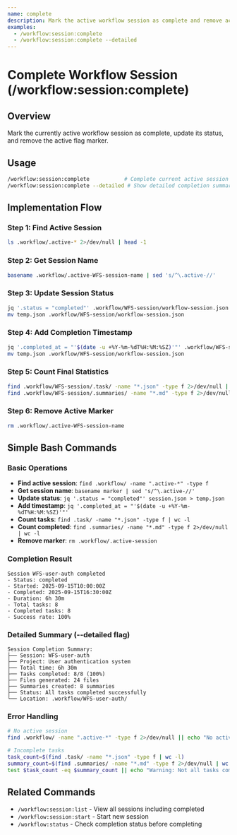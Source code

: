 ```yaml
---
name: complete
description: Mark the active workflow session as complete and remove active flag
examples:
  - /workflow:session:complete
  - /workflow:session:complete --detailed
---
```


# Complete Workflow Session (/workflow:session:complete)

## Overview
Mark the currently active workflow session as complete, update its status, and remove the active flag marker.

## Usage
```bash
/workflow:session:complete           # Complete current active session
/workflow:session:complete --detailed # Show detailed completion summary
```

## Implementation Flow

### Step 1: Find Active Session
```bash
ls .workflow/.active-* 2>/dev/null | head -1
```

### Step 2: Get Session Name
```bash
basename .workflow/.active-WFS-session-name | sed 's/^\.active-//'
```

### Step 3: Update Session Status
```bash
jq '.status = "completed"' .workflow/WFS-session/workflow-session.json > temp.json
mv temp.json .workflow/WFS-session/workflow-session.json
```

### Step 4: Add Completion Timestamp
```bash
jq '.completed_at = "'$(date -u +%Y-%m-%dT%H:%M:%SZ)'"' .workflow/WFS-session/workflow-session.json > temp.json
mv temp.json .workflow/WFS-session/workflow-session.json
```

### Step 5: Count Final Statistics
```bash
find .workflow/WFS-session/.task/ -name "*.json" -type f 2>/dev/null | wc -l
find .workflow/WFS-session/.summaries/ -name "*.md" -type f 2>/dev/null | wc -l
```

### Step 6: Remove Active Marker
```bash
rm .workflow/.active-WFS-session-name
```

## Simple Bash Commands

### Basic Operations
- **Find active session**: `find .workflow/ -name ".active-*" -type f`
- **Get session name**: `basename marker | sed 's/^\.active-//'`
- **Update status**: `jq '.status = "completed"' session.json > temp.json`
- **Add timestamp**: `jq '.completed_at = "'$(date -u +%Y-%m-%dT%H:%M:%SZ)'"'`
- **Count tasks**: `find .task/ -name "*.json" -type f | wc -l`
- **Count completed**: `find .summaries/ -name "*.md" -type f 2>/dev/null | wc -l`
- **Remove marker**: `rm .workflow/.active-session`

### Completion Result
```
Session WFS-user-auth completed
- Status: completed
- Started: 2025-09-15T10:00:00Z
- Completed: 2025-09-15T16:30:00Z
- Duration: 6h 30m
- Total tasks: 8
- Completed tasks: 8
- Success rate: 100%
```

### Detailed Summary (--detailed flag)
```
Session Completion Summary:
├── Session: WFS-user-auth
├── Project: User authentication system
├── Total time: 6h 30m
├── Tasks completed: 8/8 (100%)
├── Files generated: 24 files
├── Summaries created: 8 summaries
├── Status: All tasks completed successfully
└── Location: .workflow/WFS-user-auth/
```

### Error Handling
```bash
# No active session
find .workflow/ -name ".active-*" -type f 2>/dev/null || echo "No active session found"

# Incomplete tasks
task_count=$(find .task/ -name "*.json" -type f | wc -l)
summary_count=$(find .summaries/ -name "*.md" -type f 2>/dev/null | wc -l)
test $task_count -eq $summary_count || echo "Warning: Not all tasks completed"
```

## Related Commands
- `/workflow:session:list` - View all sessions including completed
- `/workflow:session:start` - Start new session
- `/workflow:status` - Check completion status before completing